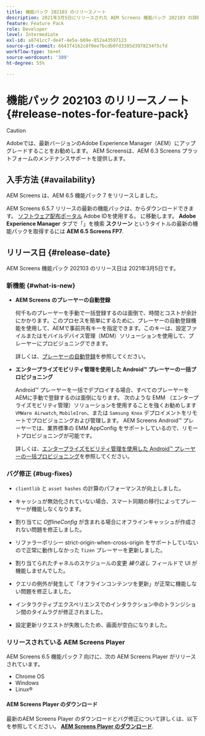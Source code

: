 ```yaml
---
title: 機能パック 202103 のリリースノート
description: 2021年3月5日にリリースされた AEM Screens 機能パック 202103 の詳細情報。
feature: Feature Pack
role: Developer
level: Intermediate
exl-id: a8741cc7-de4f-4e5a-b69e-852a43597123
source-git-commit: 6643f4162c8f0ee7bcdb0fd3305d3978234f5cfd
workflow-type: tm+mt
source-wordcount: '389'
ht-degree: 55%

---
```


# 機能パック 202103 のリリースノート {#release-notes-for-feature-pack}

>[!CAUTION]
>Adobeでは、最新バージョンのAdobe Experience Manager（AEM）にアップグレードすることをお勧めします。 AEM Screensは、AEM 6.3 Screens プラットフォームのメンテナンスサポートを提供します。

## 入手方法 {#availability}

AEM Screens は、AEM 6.5 機能パック 7 をリリースしました。

AEM Screens 6.5.7 リリースの最新の機能パックは、からダウンロードできます。 [ソフトウェア配布ポータル](https://experience.adobe.com/#/downloads/content/software-distribution/ja/aem.html) Adobe IDを使用する。 に移動します。 **Adobe Experience Manager** タブで「」を検索 **スクリーン** というタイトルの最新の機能パックを取得するには **AEM 6.5 Screens FP7**.

## リリース日 {#release-date}

AEM Screens 機能パック 202103 のリリース日は 2021年3月5日です。

### 新機能 {#what-is-new}

* **AEM Screens のプレーヤーの自動登録**

  何千ものプレーヤーを手動で一括登録するのは面倒で、時間とコストが余計にかかります。このプロセスを簡単にするために、プレーヤーの自動登録機能を使用して、AEMで事前共有キーを指定できます。このキーは、設定ファイルまたはモバイルデバイス管理（MDM）ソリューションを使用して、プレーヤーにプロビジョニングできます。

  詳しくは、[プレーヤーの自動登録](/help/user-guide/auto-registration-players.md)を参照してください。


* **エンタープライズモビリティ管理を使用した Android™ プレーヤーの一括プロビジョニング**

  Android™ プレーヤーを一括でデプロイする場合、すべてのプレーヤーをAEMに手動で登録するのは面倒になります。 次のような EMM （エンタープライズモビリティ管理）ソリューションを使用することを強くお勧めします `VMWare Airwatch`, `MobileIron`、または `Samsung Knox` デプロイメントをリモートでプロビジョニングおよび管理します。 AEM Screens Android™ プレーヤーでは、業界標準の EMM AppConfig をサポートしているので、リモートプロビジョニングが可能です。

  詳しくは、[エンタープライズモビリティ管理を使用した Android™ プレーヤーの一括プロビジョニング](/help/user-guide/implementing-android-player.md#implementation)を参照してください。


### バグ修正 {#bug-fixes}

* `clientlib` と `asset hashes` の計算のパフォーマンスが向上しました。

* キャッシュが無効化されていない場合、スマート同期の移行によってプレーヤーが機能しなくなります。

* 割り当てに *OfflineConfig* が含まれる場合にオフラインキャッシュが作成されない問題を修正しました。

* リファラーポリシー strict-origin-when-cross-origin をサポートしていないので正常に動作しなかった `Tizen` プレーヤーを更新しました。

* 割り当てられたチャネルのスケジュールの変更 *繰り返し* フィールドで UI が機能しませんでした。

* クエリの例外が発生して「オフラインコンテンツを更新」が正常に機能しない問題を修正しました。

* インタラクティブエクスペリエンスでのインタラクション中のトランジション間のタイムラグが修正されました。

* 設定更新リクエストが失敗したため、画面が空白になりました。

### リリースされている AEM Screens Player

AEM Screens 6.5 機能パック 7 向けに、次の AEM Screens Player がリリースされています。

* Chrome OS
* Windows
* Linux®

#### AEM Screens Player のダウンロード

最新のAEM Screens Player のダウンロードとバグ修正について詳しくは、以下を参照してください。 **[AEM Screens Player のダウンロード](https://download.macromedia.com/screens/index.html)**.

